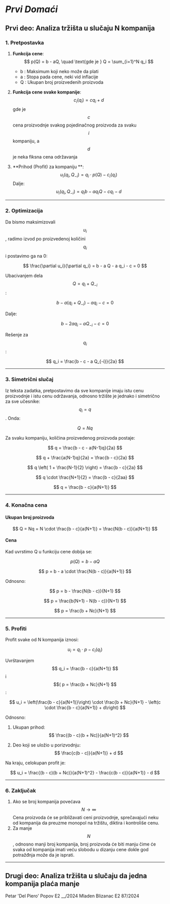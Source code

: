 # 						*Prvi Domaći* 

## Prvi deo: Analiza tržišta u slučaju N kompanija

### 1. Pretpostavka

1. **Funkcija cene**:  
   $$
   p(Q) = b - aQ, \quad \text{gde je } Q = \sum_{i=1}^N q_i
   $$
   -  b \: Maksimum koji neko može da plati
   -  a : Stopa pada cene, neki vid inflacije
   - Q : Ukupan broj proizvedenih proizvoda
   
2. **Funkcija cene svake kompanije**:  
   $$
   c_i(q_i) = c q_i + d
   $$
   gde je $$c$$  cena proizvodnje svakog pojedinačnog proizvoda za svaku $$ i$$  kompaniju, a $$d$$ je neka fiksna cena održavanja

3. **Prihod (Profit) za kompaniju **:  
   $$
   u_i(q_i, Q_{-i}) = q_i \cdot p(Q) - c_i(q_i)
   $$
   Dalje:  
   $$
   u_i(q_i, Q_{-i}) = q_i b - a q_i Q - c q_i - d
   $$

---

### 2. Optimizacija

Da bismo maksimizovali $$u_i$$, radimo izvod po proizvedenoj količini $$ q_i $$ i postavimo ga na 0:

$$
\frac{\partial u_i}{\partial q_i} = b - a Q - a q_i - c = 0
$$

Ubacivanjem dela $$ Q = q_i + Q_{-i} $$:

$$
b - a(q_i + Q_{-i}) - a q_i - c = 0
$$

Dalje:

$$
b - 2a q_i - a Q_{-i} - c = 0
$$

Rešenje za  $$q_i$$:

$$
q_i = \frac{b - c - a Q_{-i}}{2a}
$$

---

### 3. Simetrični slučaj

Iz teksta zadatka, pretpostavimo da sve kompanije imaju istu cenu proizvodnje i istu cenu održavanja, odnosno tržište je jednako i simetrično  za sve učesnike: $$q_i = q $$. Onda:

$$
Q = Nq
$$

Za svaku kompaniju, količina proizvedenog proizvoda postaje:

$$
q = \frac{b - c - a(N-1)q}{2a}
$$

$$
q + \frac{a(N-1)q}{2a} = \frac{b - c}{2a}
$$

$$
q \left( 1 + \frac{N-1}{2} \right) = \frac{b - c}{2a}
$$

$$
q \cdot \frac{N+1}{2} = \frac{b - c}{2aa}
$$

$$
q = \frac{b - c}{a(N+1)}
$$

---

### 4. Konačna cena

#### Ukupan broj proizvoda
$$
Q = Nq = N \cdot \frac{b - c}{a(N+1)} = \frac{N(b - c)}{a(N+1)}
$$

#### Cena
Kad uvrstimo Q u funkciju cene dobija se:

$$
p(Q) = b - aQ
$$

$$
p = b - a \cdot \frac{N(b - c)}{a(N+1)}
$$

Odnosno:

$$
p = b - \frac{N(b - c)}{N+1}
$$

$$
p = \frac{b(N+1) - N(b - c)}{N+1}
$$

$$
p = \frac{b + Nc}{N+1}
$$

---

### 5. Profiti

Profit svake od N kompanija iznosi:

$$
u_i = q_i \cdot p - c_i(q_i)
$$

Uvrštavanjem $$ q_i = \frac{b - c}{a(N+1)} $$ i $$( p = \frac{b + Nc}{N+1} $$:

$$
u_i = \left(\frac{b - c}{a(N+1)}\right) \cdot \frac{b + Nc}{N+1} - \left(c \cdot \frac{b - c}{a(N+1)} + d\right)
$$

Odnosno:

1. Ukupan prihod:
$$
\frac{(b - c)(b + Nc)}{a(N+1)^2}
$$

2. Deo koji se uložio u porizvodnju:
$$
\frac{c(b - c)}{a(N+1)} + d
$$

Na kraju, celokupan profit je:

$$
u_i = \frac{(b - c)(b + Nc)}{a(N+1)^2} - \frac{c(b - c)}{a(N+1)} - d
$$

---

### 6. Zaključak

1. Ako se broj kompanija povećava $$ N \to \infty $$ Cena proizvoda će se približavati ceni proizvodnje, sprečavajući neku od kompanija da preuzme monopol na tržištu, diktira i kontroliše cenu.
2. Za manje $$ N $$, odnosno manji broj kompanija, broj proizvoda će biti manju čime će svaka od kompanija imati veću slobodu u dizanju cene dokle god potražđnja može da je isprati.

---

## Drugi deo: Analiza tržišta u slučaju da jedna kompanija plaća manje



















Petar 'Del Piero' Popov E2 __/2024
Mladen Blizanac E2 87/2024